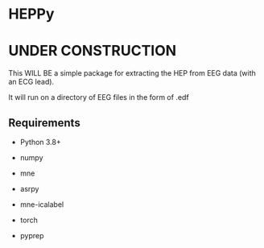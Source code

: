 # HEPPy

# UNDER CONSTRUCTION

This WILL BE a simple package for extracting the HEP from EEG data (with an ECG lead).

It will run on a directory of EEG files in the form of .edf

## Requirements
- Python 3.8+
- numpy
- mne
- asrpy
- mne-icalabel
- torch

- pyprep
